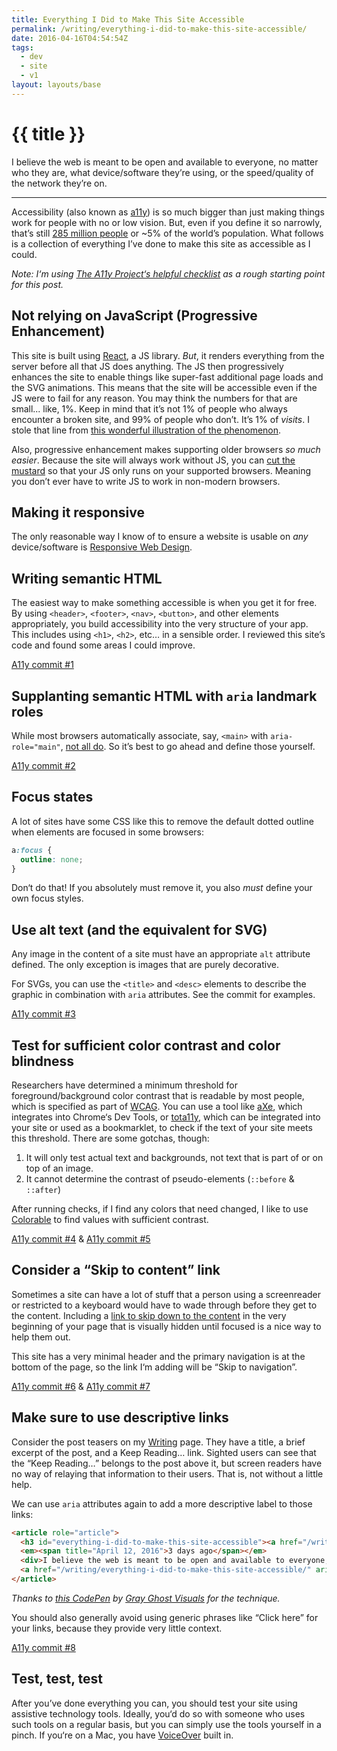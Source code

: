 ```yaml
---
title: Everything I Did to Make This Site Accessible
permalink: /writing/everything-i-did-to-make-this-site-accessible/
date: 2016-04-16T04:54:54Z
tags:
  - dev
  - site
  - v1
layout: layouts/base
---
```


# {{ title }}

I believe the web is meant to be open and available to everyone, no matter who they are, what device/software they’re using, or the speed/quality of the network they’re on.

-----

Accessibility (also known as [a11y](https://en.wikipedia.org/wiki/Numeronym)) is so much bigger than just making things work for people with no or low vision. But, even if you define it so narrowly, that’s still [285 million people](http://www.who.int/mediacentre/factsheets/fs282/en/) or ~5% of the world’s population. What follows is a collection of everything I’ve done to make this site as accessible as I could.

_Note: I‘m using [The A11y Project‘s helpful checklist](http://a11yproject.com/checklist.html) as a rough starting point for this post._

## Not relying on JavaScript (Progressive Enhancement)

This site is built using [React](http://facebook.github.io/react/), a JS library. _But_, it renders everything from the server before all that JS does anything. The JS then progressively enhances the site to enable things like super-fast additional page loads and the SVG animations. This means that the site will be accessible even if the JS were to fail for any reason. You may think the numbers for that are small... like, 1%. Keep in mind that it’s not 1% of people who always encounter a broken site, and 99% of people who don’t. It’s 1% of _visits_. I stole that line from [this wonderful illustration of the phenomenon](http://kryogenix.org/code/browser/why-availability/).

Also, progressive enhancement makes supporting older browsers *so much easier*. Because the site will always work without JS, you can [cut the mustard](http://responsivenews.co.uk/post/18948466399/cutting-the-mustard) so that your JS only runs on your supported browsers. Meaning you don’t ever have to write JS to work in non-modern browsers.

## Making it responsive

The only reasonable way I know of to ensure a website is usable on _any_ device/software is [Responsive Web Design](https://bradfrost.github.io/this-is-responsive/).

## Writing semantic HTML

The easiest way to make something accessible is when you get it for free. By using `<header>`, `<footer>`, `<nav>`, `<button>`,  and other elements appropriately, you build accessibility into the very structure of your app. This includes using `<h1>`, `<h2>`, etc&hellip; in a sensible order. I reviewed this site’s code and found some areas I could improve.

[A11y commit #1](https://github.com/kylegach/kylegach_com/commit/9b7d4b063fef4d1e0a8997a739bdf96598479154)

## Supplanting semantic HTML with `aria` landmark roles

While most browsers automatically associate, say, `<main>` with `aria-role="main"`, [not all do](http://alistapart.com/column/wai-finding-with-aria-landmark-roles). So it’s best to go ahead and define those yourself.

[A11y commit #2](https://github.com/kylegach/kylegach_com/commit/1e24b97eddc4ad5dd853af0e2c6954823de675e5)

## Focus states

A lot of sites have some CSS like this to remove the default dotted outline when elements are focused in some browsers:

```css
a:focus {
  outline: none;
}
```

Don‘t do that! If you absolutely must remove it, you also _must_ define your own focus styles.

## Use alt text (and the equivalent for SVG)

Any image in the content of a site must have an appropriate `alt` attribute defined. The only exception is images that are purely decorative.

For SVGs, you can use the `<title>` and `<desc>` elements to describe the graphic in combination with `aria` attributes. See the commit for examples.

[A11y commit #3](https://github.com/kylegach/kylegach_com/commit/02f01c7b3eb7df5ceb8d2d1fa4f95c6494e6744d)

## Test for sufficient color contrast and color blindness

Researchers have determined a minimum threshold for foreground/background color contrast that is readable by most people, which is specified as part of [WCAG](https://www.w3.org/TR/UNDERSTANDING-WCAG20/visual-audio-contrast-contrast.html). You can use a tool like [aXe](https://chrome.google.com/webstore/detail/axe/lhdoppojpmngadmnindnejefpokejbdd?hl=en-US), which integrates into Chrome‘s Dev Tools, or [tota11y](http://khan.github.io/tota11y/), which can be integrated into your site or used as a bookmarklet, to check if the text of your site meets this threshold. There are some gotchas, though:

1. It will only test actual text and backgrounds, not text that is part of or on top of an image.
2. It cannot determine the contrast of pseudo-elements (`::before` & `::after`)

After running checks, if I find any colors that need changed, I like to use [Colorable](http://jxnblk.com/colorable/demos/text/) to find values with sufficient contrast.

[A11y commit #4](https://github.com/kylegach/kylegach_com/commit/f90a098774856b657e3c19c75239c5a4ec2baecd) &amp; [A11y commit #5](https://github.com/kylegach/kylegach_com/commit/646dec0acd9c51657fcda47caeaed860b9734a49)

## Consider a “Skip to content” link

Sometimes a site can have a lot of stuff that a person using a screenreader or restricted to a keyboard would have to wade through before they get to the content. Including a [link to skip down to the content](https://www.bignerdranch.com/blog/web-accessibility-skip-navigation-links/) in the very beginning of your page that is visually hidden until focused is a nice way to help them out.

This site has a very minimal header and the primary navigation is at the bottom of the page, so the link I‘m adding will be “Skip to navigation”.

[A11y commit #6](https://github.com/kylegach/kylegach_com/commit/5c8529bc0cc50fa15cd15f3a8c8bf562e1deed13) &amp; [A11y commit #7](https://github.com/kylegach/kylegach_com/commit/bf4617b170a383586ba9454e6f16dedd727cde91)

## Make sure to use descriptive links

Consider the post teasers on my [Writing](/writing/) page. They have a title, a brief excerpt of the post, and a Keep Reading&hellip; link. Sighted users can see that the “Keep Reading&hellip;” belongs to the post above it, but screen readers have no way of relaying that information to their users. That is, not without a little help.

We can use `aria` attributes again to add a more descriptive label to those links:

```html
<article role="article">
  <h3 id="everything-i-did-to-make-this-site-accessible"><a href="/writing/everything-i-did-to-make-this-site-accessible/">Everything I Did to Make This Site Accessible</a></h3>
  <em><span title="April 12, 2016">3 days ago</span></em>
  <div>I believe the web is meant to be open and available to everyone, no matter who they are, what device/software...</div>
  <a href="/writing/everything-i-did-to-make-this-site-accessible/" aria-labelledby="everything-i-did-to-make-this-site-accessible">Keep reading…</a>
</article>
```

_Thanks to [this CodePen](http://codepen.io/grayghostvisuals/pen/Gtoua) by [Gray Ghost Visuals](http://grayghostvisuals.com/) for the technique._

You should also generally avoid using generic phrases like “Click here” for your links, because they provide very little context.

[A11y commit #8](https://github.com/kylegach/kylegach_com/commit/f5e61a774cf339f30988ad9566a017aecee049b2)

## Test, test, test

After you’ve done everything you can, you should test your site using assistive technology tools. Ideally, you‘d do so with someone who uses such tools on a regular basis, but you can simply use the tools yourself in a pinch. If you‘re on a Mac, you have [VoiceOver](https://www.apple.com/voiceover/info/guide/) built in.
